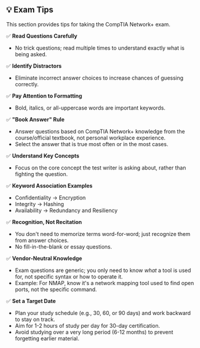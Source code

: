 ## 💡 Exam Tips

This section provides tips for taking the CompTIA Network+ exam.

✅ **Read Questions Carefully**
- No trick questions; read multiple times to understand exactly what is being asked.

✅ **Identify Distractors**
- Eliminate incorrect answer choices to increase chances of guessing correctly.

✅ **Pay Attention to Formatting**
- Bold, italics, or all-uppercase words are important keywords.

✅ **"Book Answer" Rule**
- Answer questions based on CompTIA Network+ knowledge from the course/official textbook, not personal workplace experience.
- Select the answer that is true most often or in the most cases.

✅ **Understand Key Concepts**
- Focus on the core concept the test writer is asking about, rather than fighting the question.

✅ **Keyword Association Examples**
- Confidentiality → Encryption
- Integrity → Hashing
- Availability → Redundancy and Resiliency

✅ **Recognition, Not Recitation**
- You don't need to memorize terms word-for-word; just recognize them from answer choices.
- No fill-in-the-blank or essay questions.

✅ **Vendor-Neutral Knowledge**
- Exam questions are generic; you only need to know *what* a tool is used for, not specific syntax or how to operate it.
- Example: For NMAP, know it's a network mapping tool used to find open ports, not the specific command.

✅ **Set a Target Date**
- Plan your study schedule (e.g., 30, 60, or 90 days) and work backward to stay on track.
- Aim for 1-2 hours of study per day for 30-day certification.
- Avoid studying over a very long period (6-12 months) to prevent forgetting earlier material.